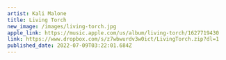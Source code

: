```yaml
---
artist: Kali Malone
title: Living Torch
new_image: /images/living-torch.jpg
apple_link: https://music.apple.com/us/album/living-torch/1627719430
link: https://www.dropbox.com/s/z7wbwurdv3w0ict/LivingTorch.zip?dl=1
published_date: 2022-07-09T03:22:01.684Z
---
```

